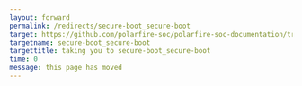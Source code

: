 ```yaml
---
layout: forward
permalink: /redirects/secure-boot_secure-boot
target: https://github.com/polarfire-soc/polarfire-soc-documentation/tree/master/hss-and-u-boot/secure-boot.md
targetname: secure-boot_secure-boot
targettitle: taking you to secure-boot_secure-boot
time: 0
message: this page has moved
---
```

